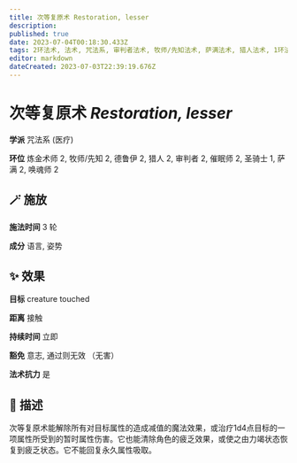 ```yaml
---
title: 次等复原术 Restoration, lesser
description: 
published: true
date: 2023-07-04T00:18:30.433Z
tags: 2环法术, 法术, 咒法系, 审判者法术, 牧师/先知法术, 萨满法术, 猎人法术, 1环法术, 德鲁伊法术, 炼金术师法术, 催眠师法术, 唤魂师法术, 医疗, 圣骑士法术
editor: markdown
dateCreated: 2023-07-03T22:39:19.676Z
---
```


# **次等复原术** *Restoration, lesser*

**学派** 咒法系 (医疗) 

**环位** 炼金术师 2, 牧师/先知 2, 德鲁伊 2, 猎人 2, 审判者 2, 催眠师 2, 圣骑士 1, 萨满 2, 唤魂师 2

## 🪄 施放

**施法时间** 3 轮

**成分** 语言, 姿势

## ✨ 效果 

**目标** creature touched 

**距离** 接触  

**持续时间** 立即 

**豁免** 意志, 通过则无效 （无害）

**法术抗力** 是

## 📖 描述

次等复原术能解除所有对目标属性的造成减值的魔法效果，或治疗1d4点目标的一项属性所受到的暂时属性伤害。它也能清除角色的疲乏效果，或使之由力竭状态恢复到疲乏状态。它不能回复永久属性吸取。
    